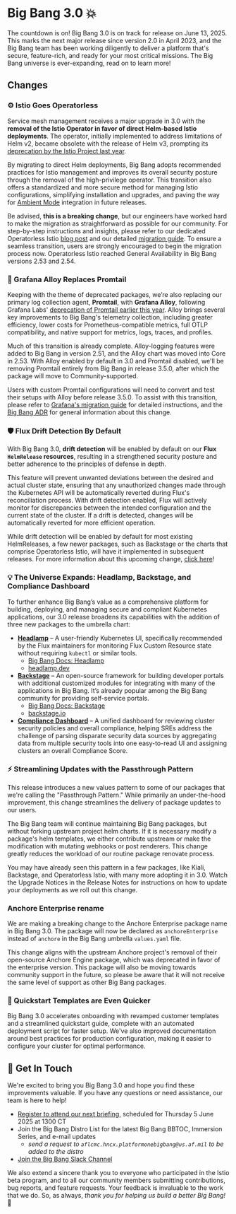 # Big Bang 3.0 💥

The countdown is on! Big Bang 3.0 is on track for release on June 13, 2025. This marks the next major release since version 2.0 in April 2023, and the Big Bang team has been working diligently to deliver a platform that's secure, feature-rich, and ready for your most critical missions. The Big Bang universe is ever-expanding, read on to learn more!

## Changes

### ⚙️ Istio Goes Operatorless

Service mesh management receives a major upgrade in 3.0 with the **removal of the Istio Operator in favor of direct Helm-based Istio deployments**. The operator, initially implemented to address limitations of Helm v2, became obsolete with the release of Helm v3, prompting its [deprecation by the Istio Project last year](https://istio.io/latest/blog/2024/in-cluster-operator-deprecation-announcement/).

By migrating to direct Helm deployments, Big Bang adopts recommended practices for Istio management and improves its overall security posture through the removal of the high-privilege operator. This transition also offers a standardized and more secure method for managing Istio configurations, simplifying installation and upgrades, and paving the way for [Ambient Mode](https://istio.io/latest/docs/ambient/overview/) integration in future releases.

Be advised, **this is a breaking change**, but our engineers have worked hard to make the migration as straightforward as possible for our community. For step-by-step instructions and insights, please refer to our dedicated Operatorless Istio [blog post](https://docs-bigbang.dso.mil/latest/blog/bb-3-0-operatorless-istio-migration/) and our detailed [migration guide](https://repo1.dso.mil/big-bang/bigbang/-/blob/master/docs/guides/using-bigbang/migrating-istio-for-bb3.0.md). To ensure a seamless transition, users are strongly encouraged to begin the migration process now. Operatorless Istio reached General Availability in Big Bang versions 2.53 and 2.54.

### 🧰 Grafana Alloy Replaces Promtail

Keeping with the theme of deprecated packages, we’re also replacing our primary log collection agent, **Promtail**, with **Grafana Alloy**, following Grafana Labs' [deprecation of Promtail earlier this year](https://grafana.com/docs/loki/latest/release-notes/v3-4/#deprecations). Alloy brings several key improvements to Big Bang's telemetry collection, including greater efficiency, lower costs for Prometheus-compatible metrics, full OTLP compatibility, and native support for metrics, logs, traces, and profiles.

Much of this transition is already complete. Alloy-logging features were added to Big Bang in version 2.51, and the Alloy chart was moved into Core in 2.53. With Alloy enabled by default in 3.0 and Promtail disabled, we'll be removing Promtail entirely from Big Bang in release 3.5.0, after which the package will move to Community-supported.

Users with custom Promtail configurations will need to convert and test their setups with Alloy before release 3.5.0. To assist with this transition, please refer to [Grafana's migration guide](https://grafana.com/docs/alloy/latest/set-up/migrate/from-promtail/) for detailed instructions, and the [Big Bang ADR](https://repo1.dso.mil/big-bang/bigbang/-/blob/7fa70f7b4cc4ca66c20ac28b74f19c265eaa798a/docs/adrs/0004-alloy-replacing-promtail.md) for general information about this change.  

### 🛡️ Flux Drift Detection By Default

With Big Bang 3.0, **drift detection** will be enabled by default on our **Flux `HelmRelease` resources**, resulting in a strengthened security posture and better adherence to the principles of defense in depth.

This feature will prevent unwanted deviations between the desired and actual cluster state, ensuring that any unauthorized changes made through the Kubernetes API will be automatically reverted during Flux's reconciliation process. With drift detection enabled, Flux will actively monitor for discrepancies between the intended configuration and the current state of the cluster. If a drift is detected, changes will be automatically reverted for more efficient operation.

While drift detection will be enabled by default for most existing HelmReleases, a few newer packages, such as Backstage or the charts that comprise Operatorless Istio, will have it implemented in subsequent releases. For more information about this upcoming change, [click here](https://repo1.dso.mil/big-bang/bigbang/-/blob/7fa70f7b4cc4ca66c20ac28b74f19c265eaa798a/docs/adrs/0005-drift-detection.md)!

### 💡 The Universe Expands: Headlamp, Backstage, and Compliance Dashboard

To further enhance Big Bang’s value as a comprehensive platform for building, deploying, and managing secure and compliant Kubernetes applications, our 3.0 release broadens its capabilities with the addition of three new packages to the umbrella chart:  

- **[Headlamp](https://repo1.dso.mil/big-bang/product/packages/headlamp)** – A user-friendly Kubernetes UI, specifically recommended by the Flux maintainers for monitoring Flux Custom Resource state without requiring `kubectl` or similar tools.
  - [Big Bang Docs: Headlamp](https://docs-bigbang.dso.mil/latest/packages/headlamp/)
  - [headlamp.dev](https://headlamp.dev/)
- **[Backstage](https://repo1.dso.mil/big-bang/product/packages/backstage)** – An open-source framework for building developer portals with additional customized modules for integrating with many of the applications in Big Bang. It’s already popular among the Big Bang community for providing self-service portals.
  - [Big Bang Docs: Backstage](https://docs-bigbang.dso.mil/latest/packages/backstage/)
  - [backstage.io](https://backstage.io/)
- **[Compliance Dashboard](https://repo1.dso.mil/big-bang/apps/sandbox/compliance-dashboard)** – A unified dashboard for reviewing cluster security policies and overall compliance, helping SREs address the challenge of parsing disparate security data sources by aggregating data from multiple security tools into one easy-to-read UI and assigning clusters an overall Compliance Score.

### ⚡️ Streamlining Updates with the Passthrough Pattern

This release introduces a new values pattern to some of our packages that we're calling the "Passthrough Pattern." While primarily an under-the-hood improvement, this change streamlines the delivery of package updates to our users.

The Big Bang team will continue maintaining Big Bang packages, but without forking upstream project helm charts. If it is necessary modify a package's helm templates, we either contribute upstream or make the modification with mutating webhooks or post renderers. This change greatly reduces the workload of our routine package renovate process.

You may have already seen this pattern in a few packages, like Kiali, Backstage, and Operatorless Istio, with many more adopting it in 3.0. Watch the Upgrade Notices in the Release Notes for instructions on how to update your deployments as we roll out this change.

### Anchore Enterprise rename

We are making a breaking change to the Anchore Enterprise package name in Big Bang 3.0. The package will now be declared as `anchoreEnterprise` instead of `anchore` in the Big Bang umbrella `values.yaml` file. 

This change aligns with the upstream Anchore project's removal of their open-source Anchore Engine package, which was deprecated in favor of the enterprise version. This package 
will also be moving towards community support in the future, so please be aware that it will not receive the same level of support as other Big Bang packages.

### 💨 Quickstart Templates are Even Quicker

Big Bang 3.0 accelerates onboarding with revamped customer templates and a streamlined quickstart guide, complete with an automated deployment script for faster setup. We've also improved documentation around best practices for production configuration, making it easier to configure your cluster for optimal performance.

## 💬 Get In Touch

We're excited to bring you Big Bang 3.0 and hope you find these improvements valuable. If you have any questions or need assistance, our team is here to help!

- [Register to attend our next briefing](https://www.zoomgov.com/meeting/register/Q-2KHrmZStaCSsdafKsr2w#/registration), scheduled for Thursday 5 June 2025 at 1300 CT
- Join the Big Bang Distro List for the latest Big Bang BBTOC, Immersion Series, and e-mail updates
  - *send a request to `aflcmc.hncx.platformonebigbang@us.af.mil` to be added to the distro*
- [Join the Big Bang Slack Channel](https://join.slack.com/t/bigbanguniver-ft39451/shared_invite/zt-36e17n71f-w1hALTP5OH6wkkX7Eo2G~Q)

We also extend a sincere thank you to everyone who participated in the Istio beta program, and to all our community members submitting contributions, bug reports, and feature requests. Your feedback is invaluable to the work that we do. So, as always, *thank you for helping us build a better Big Bang!* 🚀
